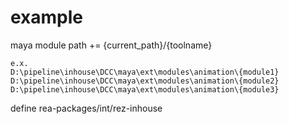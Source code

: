 # example

maya module path += {current_path}/{toolname}

```
e.x.
D:\pipeline\inhouse\DCC\maya\ext\modules\animation\{module1}
D:\pipeline\inhouse\DCC\maya\ext\modules\animation\{module2}
D:\pipeline\inhouse\DCC\maya\ext\modules\animation\{module3}
```

define rea-packages/int/rez-inhouse